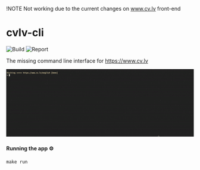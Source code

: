 !NOTE Not working due to the current changes on www.cv.lv front-end
# cvlv-cli
![Build](https://github.com/jpolgins/cvlv-cli/workflows/Build/badge.svg)
![Report](https://goreportcard.com/badge/github.com/jpolgins/cvlv-cli)

The missing command line interface for  https://www.cv.lv

![Gif](/docs/resources/showcase.gif)

#### Running the app ⚙️
```
make run
```

